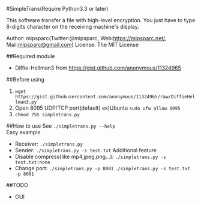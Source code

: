 #SimpleTrans(Require Python3.3 or later)

This software transfer a file with high-level encryption. You just have to type 8-digits character on the receiving machine's display. 

Author: mipsparc(Twitter:@mipsparc, Web:https://mipsparc.net/, Mail:mipsparc@gmail.com)
License: The MIT License

##Required module
- Diffie-Hellman3 from https://gist.github.com/anonymous/11324965

##Before using
1. `wget https://gist.githubusercontent.com/anonymous/11324965/raw/DiffieHellman3.py`
2. Open 8095 UDP/TCP port(default) ex)Ubuntu `sudo ufw allow 8095`
3. `chmod 755 simpletrans.py`

##How to use
See `./simpletrans.py --help`  
Easy example  
- Receiver: `./simpletrans.py`
- Sender: `./simpletrans.py -s test.txt`
Additional feature
- Disable compress(like mp4,jpeg,png...): `./simpletrans.py -s test.txt:none`
- Change port: `./simpletrans.py -p 8081` `./simpletrans.py -s test.txt -p 8081`

##TODO
- GUI
